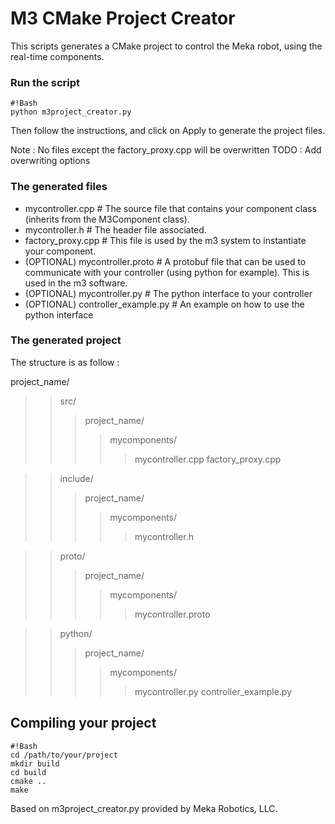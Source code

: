 # M3 CMake Project Creator #

This scripts generates a CMake project to control the Meka robot, using the real-time components.
### Run the script ###
```
#!Bash
python m3project_creator.py
```
Then follow the instructions, and click on Apply to generate the project files.

Note : No files except the factory_proxy.cpp will be overwritten
TODO : Add overwriting options

### The generated files ###

* mycontroller.cpp # The source file that contains your component class (inherits from the M3Component class).
* mycontroller.h # The header file associated.
* factory_proxy.cpp # This file is used by the m3 system to instantiate your component.
* (OPTIONAL) mycontroller.proto # A protobuf file that can be used to communicate with your controller (using python for example). This is used in the m3 software.
* (OPTIONAL) mycontroller.py # The python interface to your controller
* (OPTIONAL) controller_example.py # An example on how to use the python interface

### The generated project ###
The structure is as follow :
>
project_name/
>>src/
>>>project_name/
>>>>mycomponents/
>>>>>mycontroller.cpp 
>>>>>factory_proxy.cpp 

>>include/
>>>project_name/
>>>>mycomponents/
>>>>>mycontroller.h

>>proto/
>>>project_name/
>>>>mycomponents/
>>>>>mycontroller.proto

>>python/
>>>project_name/
>>>>mycomponents/
>>>>>mycontroller.py
>>>>>controller_example.py
>

## Compiling your project ##

```
#!Bash
cd /path/to/your/project
mkdir build
cd build
cmake ..
make
```





Based on m3project_creator.py provided by Meka Robotics, LLC.